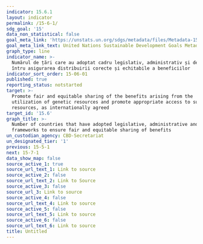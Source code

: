 ```yaml
---
indicator: 15.6.1
layout: indicator
permalink: /15-6-1/
sdg_goal: '15'
data_non_statistical: false
goal_meta_link: 'https://unstats.un.org/sdgs/metadata/files/Metadata-15-06-01.pdf'
goal_meta_link_text: United Nations Sustainable Development Goals Metadata (pdf 456kB)
graph_type: line
indicator_name: >-
  Numărul de țări care au adoptat cadru legislativ, administrativ și de politici
  întru asigurarea distribuirii corecte și echitabile a beneficiilor 
indicator_sort_order: 15-06-01
published: true
reporting_status: notstarted
target: >-
  Promote fair and equitable sharing of the benefits arising from the
  utilization of genetic resources and promote appropriate access to such
  resources, as internationally agreed
target_id: '15.6'
graph_title: >-
  Number of countries that have adopted legislative, administrative and policy
  frameworks to ensure fair and equitable sharing of benefits
un_custodian_agency: CBD-Secretariat
un_designated_tier: '1'
previous: 15-5-1
next: 15-7-1
data_show_map: false
source_active_1: true
source_url_text_1: Link to source
source_active_2: false
source_url_text_2: Link to Source
source_active_3: false
source_url_3: Link to source
source_active_4: false
source_url_text_4: Link to source
source_active_5: false
source_url_text_5: Link to source
source_active_6: false
source_url_text_6: Link to source
title: Untitled
---
```

